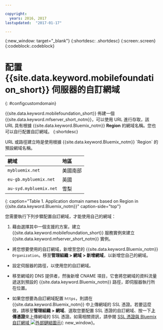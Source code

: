 ```yaml
---

copyright:
  years: 2016, 2017
lastupdated:  "2017-01-17"

---
```


{:new_window: target="_blank"}
{:shortdesc: .shortdesc}
{:screen:.screen}
{:codeblock:.codeblock}

# 配置 {{site.data.keyword.mobilefoundation_short}} 伺服器的自訂網域
{: #configcustomdomain}

{{site.data.keyword.mobilefoundation_short}} 佈建一個 {{site.data.keyword.mfserver_short_notm}}，可以<!--on {{site.data.keyword.containerlong}} as a container group. The container group will be mapped to-->使用 URL 進行存取，該 URL 具有根據 {{site.data.keyword.Bluemix_notm}} **Region** 的網域名稱。您也可以自行配置自訂網域。
{:shortdesc}

<!--container group is created with a--> URL 或路徑建立時是使用根據 {{site.data.keyword.Bluemix_notm}} `Region` 的預設網域名稱。

  |網域 |  地區  |    
  |:----- | :----- |    
  |`mybluemix.net` | 美國南部 |    
  |`eu-gb.mybluemix.net` | 英國  |
  |`au-syd.mybluemix.net` | 雪梨  |      
  {: caption="Table 1. Application domain names based on Region in {{site.data.keyword.Bluemix_notm}}" caption-side="top"}

您需要執行下列步驟配置自訂網域，才能使用自己的網域：

1.	藉由選擇其中一個支援的方案，建立 {{site.data.keyword.mobilefoundation_short}} 服務實例來建立 {{site.data.keyword.mfserver_short_notm}} 實例。

+ 將您想要使用的自訂網域，新增至您的 {{site.data.keyword.Bluemix_notm}} `Organization`。移至**管理組織 > 網域 > 新增網域**，以新增您自己的網域。

+ 設定<!--container group-->伺服器的路徑，以使用您的自訂網域。

+ 移至網域的 DNS 提供者，然後新增 CNAME 項目，它會將您網域的資料流量遞送到預設的 {{site.data.keyword.Bluemix_notm}} 路徑，即<!--container group-->伺服器執行所在位置。

+ 如果您想要為自訂網域配置 `https`，則請在 {{site.data.keyword.Bluemix_notm}} 中上傳網域的 SSL 憑證。若要這麼做，請移至**管理組織 > 網域**、選取您要配置 SSL 憑證的自訂網域、按一下**上傳憑證**來上傳網域的 SSL 憑證。如需相關資訊，請參閱 [SSL 憑證與 Bluemix 自訂網域 ![外部鏈結圖示](../../icons/launch-glyph.svg "外部鏈結圖示")](https://developer.ibm.com/bluemix/2014/09/28/ssl-certificates-bluemix-custom-domains/ "外部鏈結圖示"){: new_window}。
